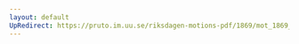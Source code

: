 ```yaml
---
layout: default
UpRedirect: https://pruto.im.uu.se/riksdagen-motions-pdf/1869/mot_1869__fk__27.pdf
---
```


